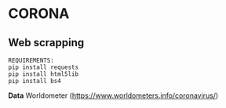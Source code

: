 # CORONA
## Web scrapping 
 
 ```
REQUIREMENTS:
pip install requests
pip install html5lib
pip install bs4

```
**Data**
Worldometer
(https://www.worldometers.info/coronavirus/)
